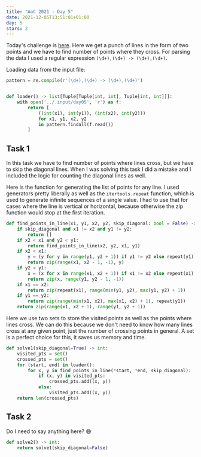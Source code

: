 ```yaml
---
title: "AoC 2021 - Day 5"
date: 2021-12-05T13:51:01+01:00
day: 5
stars: 2
---
```


Today's challenge is [here](https://adventofcode.com/2021/day/5). Here we get a punch of lines in the form of two points and we have to find number of points where they cross. For parsing the data I used a regular expression `(\d+),(\d+) -> (\d+),(\d+)`.

Loading data from the input file:
```python
pattern = re.compile(r'(\d+),(\d+) -> (\d+),(\d+)')


def loader() -> list[Tuple[Tuple[int, int], Tuple[int, int]]]:
    with open('../.input/day05', 'r') as f:
        return [
            ((int(x1), int(y1)), (int(x2), int(y2)))
            for x1, y1, x2, y2
            in pattern.findall(f.read())
        ]
```

## Task 1
In this task we have to find number of points where lines cross, but we have to skip the diagonal lines. When I was solving this task I did a mistake and I included the logic for counting the diagonal lines as well.

Here is the function for generating the list of points for any line. I used generators pretty liberally as well as the `itertools.repeat` function, which is used to generate infinite sequences of a single value. I had to use that for cases where the line is vertical or horizontal, because otherwise the zip function would stop at the first iteration.

```python
def find_points_in_line(x1, y1, x2, y2, skip_diagonal: bool = False) -> Iterable[Tuple[int, int]]:
    if skip_diagonal and x1 != x2 and y1 != y2:
        return []
    if x2 < x1 and y2 < y1:
        return find_points_in_line(x2, y2, x1, y1)
    if x2 < x1:
        y = (y for y in range(y1, y2 + 1)) if y1 != y2 else repeat(y1)
        return zip(range(x1, x2 - 1, -1), y)
    if y2 < y1:
        x = (x for x in range(x1, x2 + 1)) if x1 != x2 else repeat(x1)
        return zip(x, range(y1, y2 - 1, -1))
    if x1 == x2:
        return zip(repeat(x1), range(min(y1, y2), max(y1, y2) + 1))
    if y1 == y2:
        return zip(range(min(x1, x2), max(x1, x2) + 1), repeat(y1))
    return zip(range(x1, x2 + 1), range(y1, y2 + 1))
```

Here we use two sets to store the visited points as well as the points where lines cross. We can do this because we don't need to know how many lines cross at any given point, just the number of crossing points in general. A set is a perfect choice for this, it saves us memory and time.
```python
def solve1(skip_diagonal=True) -> int:
    visited_pts = set()
    crossed_pts = set()
    for (start, end) in loader():
        for x, y in find_points_in_line(*start, *end, skip_diagonal):
            if (x, y) in visited_pts:
                crossed_pts.add((x, y))
            else:
                visited_pts.add((x, y))
    return len(crossed_pts)
```

## Task 2

Do I need to say anything here? :smile:

```python
def solve2() -> int:
    return solve1(skip_diagonal=False)
```
